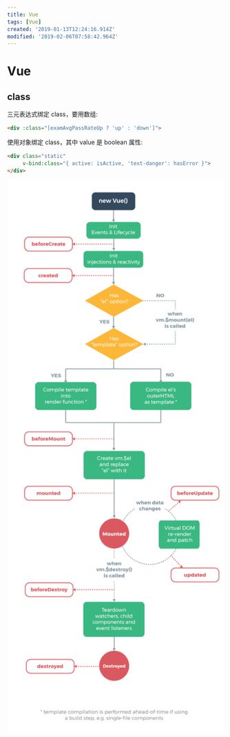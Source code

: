 ```yaml
---
title: Vue
tags: [Vue]
created: '2019-01-13T12:24:16.914Z'
modified: '2019-02-06T07:58:42.964Z'
---
```


# Vue

## class
三元表达式绑定 class，要用数组:

```html
<div :class="[examAvgPassRateUp ? 'up' : 'down']">
```

使用对象绑定 class，其中 value 是 boolean 属性:

```html
<div class="static"
     v-bind:class="{ active: isActive, 'text-danger': hasError }">
</div>
```

<img src="../attachments/vue-lifecycle.png" width=600>
